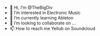 - 👋 Hi, I’m @TheBigDiv
- 👀 I’m interested in Electronic Music
- 🌱 I’m currently learning Ableton
- 💞️ I’m looking to collaborate on ...
- 📫 How to reach me Yellub on Soundcloud

<!---
TheBigDiv/TheBigDiv is a ✨ special ✨ repository because its `README.md` (this file) appears on your GitHub profile.
You can click the Preview link to take a look at your changes.
--->
